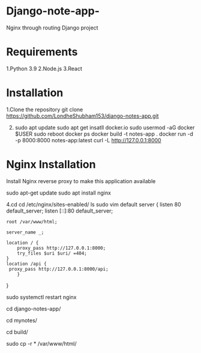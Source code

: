 # Django-note-app-
Nginx through routing Django project

# Requirements
1.Python 3.9
2.Node.js
3.React

# Installation
1.Clone the repository
git clone https://github.com/LondheShubham153/django-notes-app.git

2. sudo apt update
   sudo apt get insatll docker.io
   sudo usermod -aG docker $USER
   sudo reboot
   docker ps
   docker build -t notes-app .
   docker run -d -p 8000:8000 notes-app:latest
   curl -L http://127.0.0.1:8000
   
# Nginx Installation
  Install Nginx reverse proxy to make this application available

  sudo apt-get update sudo apt install nginx

4.cd
  cd /etc/nginx/sites-enabled/
  ls
  sudo vim default
   server {
    listen 80 default_server;
    listen [::]:80 default_server;

    root /var/www/html;
   
    server_name _;

    location / {
        proxy_pass http://127.0.0.1:8000;
        try_files $uri $uri/ =404;
    }
    location /api {
     proxy_pass http://127.0.0.1:8000/api;
        }
}

  sudo systemctl restart nginx
  
  cd django-notes-app/
  
  cd mynotes/
  
  cd build/
  
  sudo cp -r * /var/www/html/
  
